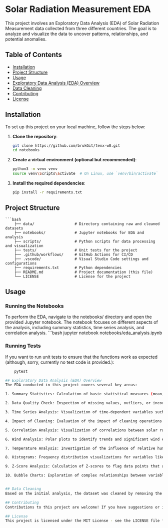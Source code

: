 # Solar Radiation Measurement EDA

This project involves an Exploratory Data Analysis (EDA) of Solar Radiation Measurement data collected from three different countries. The goal is to analyze and visualize the data to uncover patterns, relationships, and potential anomalies.

## Table of Contents

- [Installation](#installation)
- [Project Structure](#project-structure)
- [Usage](#usage)
- [Exploratory Data Analysis (EDA) Overview](#exploratory-data-analysis-eda-overview)
- [Data Cleaning](#data-cleaning)
- [Contributing](#contributing)
- [License](#license)

## Installation

To set up this project on your local machine, follow the steps below:

1. **Clone the repository**:
   ```bash
   git clone https://github.com/brukGit/tenx-w0.git
   cd notebooks

2. **Create a virtual environment (optional but recommended)**:
    ```bash
    python3 -m venv venv
    source venv\Scripts\activate  # On Linux, use `venv/bin/activate`

3. **Install the required dependencies**:
    ```bash
    pip install -r requirements.txt


## Project Structure
    ```bash
        ├── data/                  # Directory containing raw and cleaned datasets
        ├── notebooks/             # Jupyter notebooks for EDA and analysis
        ├── scripts/               # Python scripts for data processing and visualization
        ├── tests/                 # Unit tests for the project
        ├── .github/workflows/     # GitHub Actions for CI/CD
        ├── .vscode/               # Visual Studio Code settings and configurations
        ├── requirements.txt       # Python dependencies
        ├── README.md              # Project documentation (this file)
        └── LICENSE                # License for the project


## Usage
### Running the Notebooks
To perform the EDA, navigate to the notebooks/ directory and open the provided Jupyter notebook. The notebook focuses on different aspects of the analysis, including summary statistics, time series analysis, and correlation analysis.
    ```bash
    jupyter notebook notebooks/eda_analysis.ipynb

### Running Tests
If you want to run unit tests to ensure that the functions work as expected (although, sorry, currently no test code is provided.):
    
```bash
    pytest

## Exploratory Data Analysis (EDA) Overview
The EDA conducted in this project covers several key areas:

1. Summary Statistics: Calculation of basic statistical measures (mean, median, standard deviation, etc.) for each numeric column to understand the distribution of the data.

2. Data Quality Check: Inspection of missing values, outliers, or incorrect entries, with a focus on columns like GHI, DNI, DHI, and sensor readings (ModA, ModB).

3. Time Series Analysis: Visualization of time-dependent variables such as GHI, DNI, DHI, and ambient temperature (Tamb) to observe patterns, seasonal trends, and anomalies.

4. Impact of Cleaning: Evaluation of the impact of cleaning operations on sensor readings (ModA, ModB) over time.

5. Correlation Analysis: Visualization of correlations between solar radiation components (GHI, DNI, DHI) and temperature measures (TModA, TModB), as well as relationships between wind conditions (WS, WSgust, WD) and solar irradiance.

6. Wind Analysis: Polar plots to identify trends and significant wind events, showing the distribution of wind speed and direction.

7. Temperature Analysis: Investigation of the influence of relative humidity (RH) on temperature readings and solar radiation.

8. Histograms: Frequency distribution visualizations for variables like GHI, DNI, DHI, WS, and temperature metrics.

9. Z-Score Analysis: Calculation of Z-scores to flag data points that are significantly different from the mean.

10. Bubble Charts: Exploration of complex relationships between variables, such as GHI vs. Tamb vs. WS, with bubble size representing an additional variable like RH or BP (Barometric Pressure).


## Data Cleaning
Based on the initial analysis, the dataset was cleaned by removing the column Comments which was identified as having many null values.

## Contributing
Contributions to this project are welcome! If you have suggestions or improvements, feel free to open a pull request or issue on GitHub.

## License
This project is licensed under the MIT License - see the LICENSE file for details.


